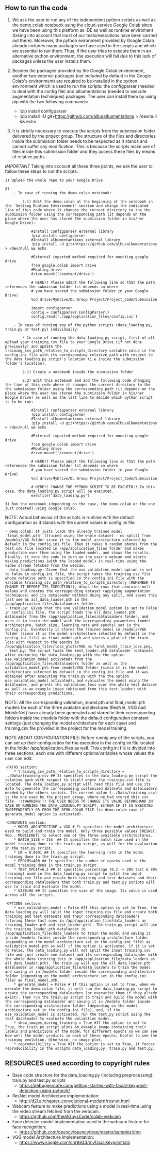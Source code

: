 ## How to run the code
1. We ask the user to run any of the independent python scripts as well as the demo.colab notebook using the cloud-service Google Colab since we have been using this platform as IDE as well as runtime enviroment (taking into account that most of our tests/executions have been carried out there). Moreover, the python evironment provided by Google Colab already includes many packages we have used in the scripts and which are essential to run them. Thus, if the user tries to execute them in an alternative python environment, the execution will fail due to this lack of packages unless the user installs them. 

2. Besides the packages provided by the Google Colab environment, another two external packages (not included by default in the Google Colab's environment) are required to be installed in the python environment which is used to run the scripts: the configparser (needed to deal with the config file) and albumentations (needed to execute augmentation techniques) packages. The user can install them by using pip with the two following commands:
    - !pip install configparser
    - !pip install -U git+https://github.com/albu/albumentations > /dev/null && echo

3. It is strictly necessary to execute the scripts from the submission folder delivered by the project group. The structure of the files and directories inside the submission folder needs to be respected as it stands and cannot suffer any modification. This is because the scripts make use of files inside this submission folder and they access these files by means of relative paths.

*IMPORTANT* Taking into account all these three points, we ask the user to follow these steps to run the scripts:

    1) Upload the whole repo to your Google Drive
    
    2)
        - In case of running the demo.colab notebook:
        
            2.1) Edit the demo.colab at the beginning of the notebook in the 'Setting Runtime Environment' section and change the indicated line of this code where it changes the current directory to the the submission folder using the corresponding path (it depends on the place where the user has stored the submission folder in his/her Google Drive):
            
                #Install configparser external library
                !pip install configparser 
                #Install albumentantions external library
                !pip install -U git+https://github.com/albu/albumentations > /dev/null && echo 
                
                #External imported method required for mounting google drive
                from google.colab import drive 
                #Mouting drive
                drive.mount('/content/drive') 
                
                # HERE!! Please adapt the following line so that the path references the submisson folder (it depends on where
                # you have stored the submission folder in your Google Drive)
                %cd drive/MyDrive/DL Group Project/Project_Code/Submission
                
                import configparser
                config = configparser.ConfigParser()
                config.read('./app/application_files/config.ini')
                
        - In case of running any of the python scripts (data_loading.py, train.py or test.py) individually:
        
            * In case of running the data_loading.py script, first of all upload your training.csv file to your Google Drive (if not done previously) and update the training_csv_path_relative_to_scripts_directory variable value in the config.ini file with its corresponding relative path with respect to the data_loading.py script's location (i.e inside the submission folder's location).
            
            2.1) Create a notebook inside the submission folder
            
            2.2) Edit this notebook and add the following code changing the line of this code where it changes the current directory to the the submission folder using the corresponding path (it depends on the place where the user has stored the submission folder in his/her Google Drive) as well as the last line to decide which python script is to be run:
            
                #Install configparser external library
                !pip install configparser 
                #Install albumentantions external library
                !pip install -U git+https://github.com/albu/albumentations > /dev/null && echo 
                
                #External imported method required for mounting google drive
                from google.colab import drive 
                #Mouting drive
                drive.mount('/content/drive') 
                
                # HERE!! Please adapt the following line so that the path references the submisson folder (it depends on where
                # you have stored the submission folder in your Google Drive)
                %cd drive/MyDrive/DL Group Project/Project_Code/Submission
                
                # HERE!! CHANGE THE PYTHON SCRIPT TO BE EXCUTED!! In this case, the data_loading.py script will be executed.
                execfile('data_loading.py')
            
    3) Run the notebook (depending on the case, the demo.colab or the one just created) using Google Colab.
    
NOTE: Actual behaviour of the scripts in runtime with the default configuration as it stands with the current values in config.ini file:

    - demo.colab: It justs loads the already trained model 'final_model.pth' (trained using the whole dataset - no split) from /models/VGG folder since it is the model architecture selected by default in the config.ini file. Then it takes 9 random photos from the test.csv file located in /app/application_files folder and makes prediction over them using the loaded model, and shows the results. Finally, it runs the code to turn on the user's webcam and starts making predictions (with the loaded model) in real-time using the video stream fetched from the webcam.
    - data_loading.py: Given that the use_validation_model option is set to False in config.ini file, the script takes the training.csv file whose relative path is specified in the config.ini file with the variable training_csv_path_relative_to_scripts_directory (REMEMBER TO CHANGE IT BEFORE ITS EXECUTION!), drops the rows that contains null values and creates the corresponding dataset (applying augmentation techniques) and its dataloader without doing any split, and saves this last one as all_data_loader.pth in the /app/application_files/dataloaders folder.
    - train.py: Given that the use_validation_model option is set to False in config.ini file, the script loads the all_data_loader.pth dataloader from the /app/application_files/dataloaders folder, and uses it to train the model with the corresponding parameters (model architecture, batch size, learning rate and epochs) set in the config.ini. Eventually it stores the trained model in /models/VGG folder (since it is the model architecture selected by default in the config.ini file) as final_model.pth and stores a plot of the train loss with respect to the epochs in /app/application_files/loss_plots/VGG as final_model_train_loss.png.
    - test.py: The script loads the test_loader.pth dataloader (obtained after executing the data_loading.py with the the option use_validation_model activated) from the /app/application_files/dataloaders folder as well as the validation_model.pth from /model/VGG folder (since it is the model architecture selected by default in the config.ini file and it was obtained after executing the train.py with the the option use_validation_model activated), and evaluates the model using the dataloader, and prints the validation_loss over the whole test dataset as well as an example image (obtained from this test_loader) with their corresponding predictions.

NOTE: All the corresponding validation_model.pth and final_model.pth models for each of the three available architectures (ResNet, VGG nad MobileNet) have already been generated and stored in their corresponding folders inside the /models folder with the default configuration constant settings (just changing the model architecture for each case) and training.csv file provided in the project for the model training.

NOTE ABOUT CONFIGURATION FILE: Before runnig any of the scripts, you can set up their configuration for the execution in the config.ini file located in the folder /app/application_files as well. This config.ini file is divided into three sections, each one with different options/variables whose values the user can edit:

    -PATHS section:
        * training_csv_path_relative_to_scripts_directory = ../Data/training.csv ## It specifies to the data_loading.py script the relative path with respect to itself where the training.csv file is located. The data_loading.py script will read this file and use its data to generate the corresponding customized datasets and dataloaders needed by the others scripts. Its current value (../Data/training.csv) is the one used by the project group, where we had stored this csv file. !!!WARNING!!! THE USER NEEDS TO CHANGE ITS VALUE BEFOREHAND IN CASE OF RUNNING THE DATA_LOADING.PY SCRIPT, EITHER IF IT IS EXECUTED INDEPENDENTLY OR FROM THE DEMO.COLAB FILE (in demo.colab case if generate_model option is activated).
        
    -CONSTANTS section:
        * MODEL_ARCHITECTURE = VGG # It specifies the model architecture used to build and train the model. Only three possible values [RESNET, VGG , MOBILENET] to select one of the three available architectures.
        * BATCH_SIZE = 256  ## It specifies the batch size used in the model training done in the train.py script, as well for the evaluation in the test.py script.
        * LR = 0.0001 ## It specifies the learning rate in the model training done in the train.py script.
        * EPOCHS=400 ## It specifies the number of epochs used in the model training done in the train.py script.
        * TEST_SPLIT=0.2 ## It specifies percentage (0.2 -> 20% test & 80% training) used in the data_loading.py script to split the input training.csv file and create both training and test datasets and their corresponding dataloaders that both train.py and test.py scripts will use to train and evaluate the model.
        * SIZE=96 ## It specifies the size of the image. Its value is used across all the scripts.
    
    -OPTIONS section:
        * use_validation_model = False #If this option is set to True, the data_loading.py will split the input training.csv file and create both training and test datasets and their corresponding dataloaders (storing these last ones in /app/application_file/data_loaders as training_loader.pth and test_loader.pth). The train.py script will use the training_loader.pth datalaoder in /app/application_file/data_loaders to train the model and saving it inside /models folder inside the coressponding architecture folder (depending on the model architecture set in the config.ini file) as validation_model.pth as well if the option is activated. If it is set to False, the data_loading.py will not split the input training.csv file and just create one dataset and its corresponding dataloader with the whole data (storing this in /app/application_file/data_loaders as all_data_loader.pth). The train.py will use the all_data_loader.pth datalaoder in /app/application_file/data_loaders to train the model and saving it in /models folder inside the corresponding architecture folder (depending on the model architecture set in the config.ini file) as final_model.pth.
        * generate_model = False # If this option is set to True, when we execute the demo.colab file, it will run the data_loading.py script to create the corresponding dataloaders (or overwrite them if they alredy exist), then run the train.py script to train and build the model with the corresponding dataloader and saving it in /models folder inside the corresponding architecture folder (depending on the model architecture set in the config.ini file), and, if the use_validation_model is activated, run the test.py script using the test dataloader to evaluate the validation model.
        * show_images_during_training = True #If the option is set to True, the train.py script plots an example image containing their labels and predictions of the model for different epochs so we can see how well the model predicts in each of these epochs. Useful to see the training evolution. Otherwise, no image plot.
        * reproducibility = True #If the option is set to True, it forces reproducibility in the scripts data_loading.py, train.py and test.py.

   
## RESOURCES used according to copyright rules
- Base code structure for the data_loading.py (including preprocessing), train.py and test.py scripts
    * https://debuggercafe.com/getting-started-with-facial-keypoint-detection-using-pytorch/
- ResNet model Architecture implementation:
    * http://d2l.ai/chapter_convolutional-modern/resnet.html
- Webcam feature to make predictions using a model in real-time using the video stream fetched from the webcam.
    * https://github.com/theAIGuysCode/colab-webcam
- Face detector model implementation used in the webcam feature for face recognition:
    * https://github.com/opencv/opencv/tree/master/samples/dnn
- VGG model Architecture implementation:
    * https://www.kaggle.com/chr9843/myfacialkeypointsnb
